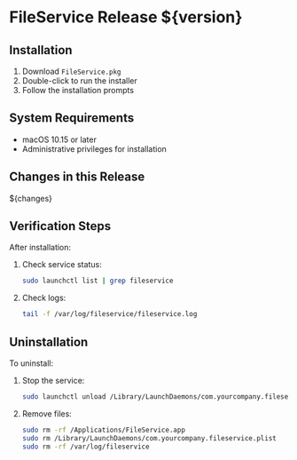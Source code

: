 # FileService Release ${version}

## Installation
1. Download `FileService.pkg`
2. Double-click to run the installer
3. Follow the installation prompts

## System Requirements
- macOS 10.15 or later
- Administrative privileges for installation

## Changes in this Release
${changes}

## Verification Steps
After installation:
1. Check service status:
   ```bash
   sudo launchctl list | grep fileservice
   ```
2. Check logs:
   ```bash
   tail -f /var/log/fileservice/fileservice.log
   ```

## Uninstallation
To uninstall:
1. Stop the service:
   ```bash
   sudo launchctl unload /Library/LaunchDaemons/com.yourcompany.fileservice.plist
   ```
2. Remove files:
   ```bash
   sudo rm -rf /Applications/FileService.app
   sudo rm /Library/LaunchDaemons/com.yourcompany.fileservice.plist
   sudo rm -rf /var/log/fileservice
   ```